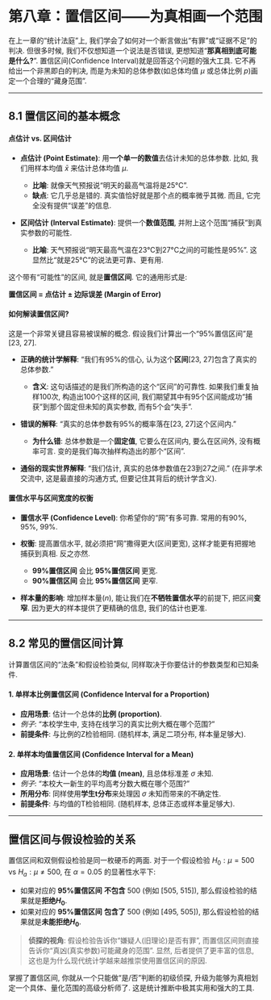 # 第八章：置信区间——为真相画一个范围

在上一章的“统计法庭”上, 我们学会了如何对一个断言做出“有罪”或“证据不足”的判决. 但很多时候, 我们不仅想知道一个说法是否错误, 更想知道“**那真相到底可能是什么?**”. 置信区间(Confidence Interval)就是回答这个问题的强大工具. 它不再给出一个非黑即白的判决, 而是为未知的总体参数(如总体均值 $\mu$ 或总体比例 $p$)画定一个合理的“藏身范围”.

---

## 8.1 置信区间的基本概念

#### 点估计 vs. 区间估计

*   **点估计 (Point Estimate)**: 用**一个单一的数值**去估计未知的总体参数. 比如, 我们用样本均值 $\bar{x}$ 来估计总体均值 $\mu$.
    *   **比喻**: 就像天气预报说“明天的最高气温将是25°C”.
    *   **缺点**: 它几乎总是错的. 真实值恰好就是那个点的概率微乎其微. 而且, 它完全没有提供“误差”的信息.

*   **区间估计 (Interval Estimate)**: 提供一个**数值范围**, 并附上这个范围“捕获”到真实参数的可能性.
    *   **比喻**: 天气预报说“明天最高气温在23°C到27°C之间的可能性是95%”. 这显然比“就是25°C”的说法更可靠、更有用.

这个带有“可能性”的区间, 就是**置信区间**. 它的通用形式是:

**置信区间 = 点估计 ± 边际误差 (Margin of Error)**

#### 如何解读置信区间?

这是一个非常关键且容易被误解的概念. 假设我们计算出一个“95%置信区间”是 [23, 27].

*   **正确的统计学解释**: “我们有95%的信心, 认为这个**区间**[23, 27]包含了真实的总体参数.”
    *   **含义**: 这句话描述的是我们所构造的这个“区间”的可靠性. 如果我们重复抽样100次, 构造出100个这样的区间, 我们期望其中有95个区间能成功“捕获”到那个固定但未知的真实参数, 而有5个会“失手”.

*   **错误的解释**: “真实的总体参数有95%的概率落在[23, 27]这个区间内.”
    *   **为什么错**: 总体参数是一个**固定值**, 它要么在区间内, 要么在区间外, 没有概率可言. 变的是我们每次抽样构造出的那个“区间”.

*   **通俗的现实世界解释**: “我们估计, 真实的总体参数值在23到27之间.” (在非学术交流中, 这是最直接的沟通方式, 但要记住其背后的统计学含义).

#### 置信水平与区间宽度的权衡

*   **置信水平 (Confidence Level)**: 你希望你的“网”有多可靠. 常用的有90%, 95%, 99%.
*   **权衡**: 提高置信水平, 就必须把“网”撒得更大(区间更宽), 这样才能更有把握地捕获到真相. 反之亦然.
    *   **99%置信区间** 会比 **95%置信区间** 更宽.
    *   **90%置信区间** 会比 **95%置信区间** 更窄.

*   **样本量的影响**: 增加样本量($n$), 能让我们在**不牺牲置信水平**的前提下, 把区间**变窄**. 因为更大的样本提供了更精确的信息, 我们的估计也更准.

---

## 8.2 常见的置信区间计算

计算置信区间的“法条”和假设检验类似, 同样取决于你要估计的参数类型和已知条件.

#### 1. 单样本比例置信区间 (Confidence Interval for a Proportion)

*   **应用场景**: 估计一个总体的**比例 (proportion)**.
*   *例子*: “本校学生中, 支持在线学习的真实比例大概在哪个范围?”
*   **前提条件**: 与比例的Z检验相同. (随机样本, 满足二项分布, 样本量足够大).

#### 2. 单样本均值置信区间 (Confidence Interval for a Mean)

*   **应用场景**: 估计一个总体的**均值 (mean)**, 且总体标准差 $\sigma$ 未知.
*   *例子*: “本校大一新生的平均高考分数大概在哪个范围?”
*   **所用分布**: 同样使用**学生t分布**来处理因 $\sigma$ 未知而带来的不确定性.
*   **前提条件**: 与均值的T检验相同. (随机样本, 总体正态或样本量足够大).

---

## 置信区间与假设检验的关系

置信区间和双侧假设检验是同一枚硬币的两面. 对于一个假设检验 $H_0: \mu = 500$ vs $H_a: \mu \ne 500$, 在 $\alpha=0.05$ 的显著性水平下:

*   如果对应的 **95%置信区间** **不包含** 500 (例如 [505, 515]), 那么假设检验的结果就是**拒绝$H_0$**.
*   如果对应的 **95%置信区间** **包含了** 500 (例如 [495, 505]), 那么假设检验的结果就是**未能拒绝$H_0$**.

> **侦探的视角**: 假设检验告诉你“嫌疑人(旧理论)是否有罪”, 而置信区间则直接告诉你“真凶(真实参数)可能藏身的范围”. 显然, 后者提供了更丰富的信息, 这也是为什么现代统计学越来越推崇使用置信区间的原因.

掌握了置信区间, 你就从一个只能做“是/否”判断的初级侦探, 升级为能够为真相划定一个具体、量化范围的高级分析师了. 这是统计推断中极其实用和强大的工具.
